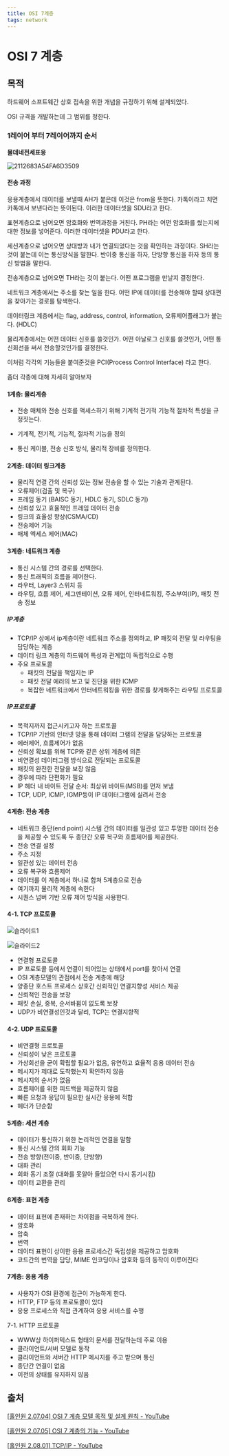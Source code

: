```yaml
---
title: OSI 7계층
tags: network
---
```


# OSI 7 계층

## 목적

하드웨어 소프트웨간 상호 접속을 위한 개념을 규정하기 위해 설계되었다.

OSI 규격을 개발하는데 그 범위를 정한다.

### 1레이어 부터 7레이어까지 순서

**물데네전세표응**

![2112683A54FA6D3509](https://user-images.githubusercontent.com/37204770/140633425-c89e2d66-cd93-4542-a7fa-a44a5f2433b4.png)

#### 전송 과정

응용계층에서 데이터를 보낼때 AH가 붙은데 이것은 from을 뜻한다. 카톡이라고 치면 카톡에서 보낸다라는 뜻이된다. 이러한 데이터셋을 SDU라고 한다.

표현계층으로 넘어오면 암호화와 번역과정을 거친다. PH라는 어떤 암호화를 썼는지에 대한 정보를 넣어준다. 이러한 데이터셋을 PDU라고 한다.

세션계층으로 넘어오면 상대방과 내가 연결되었다는 것을 확인하는 과정이다. SH라는 것이 붙는데 이는 통신방식을 말한다. 반이중 통신을 하자, 단방향 통신을 하자 등의 통신 방법을 말한다.

전송계층으로 넘어오면 TH라는 것이 붙는다. 어떤 프로그램을 만날지 결정한다.

네트워크 계층에서는 주소를 찾는 일을 한다. 어떤 IP에 데이터를 전송해야 할때 상대편을 찾아가는 경로를 탐색한다.

데이터링크 계층에서는 flag, address, control, information, 오류제어플래그가 붙는다. (HDLC)

물리계층에서는 어떤 데이터 신호를 쓸것인가. 어떤 아날로그 신호를 쓸것인가, 어떤 통신회선을 써서 전송할것인가를 결정한다.



이처럼 각각의 기능들을 붙여준것을 PCI(Process Control Interface) 라고 한다.

좀더 각층에 대해 자세히 알아보자

#### 1계층: 물리계층

- 전송 매체와 전송 신호를 액세스하기 위해 기계적 전기적 기능적 절차적 특성을 규정짓는다.

- 기계적, 전기적, 기능적, 절차적 기능을 정의
- 통신 케이블, 전송 신호 방식, 물리적 장비를 정의한다.

#### 2계층: 데이터 링크계층

- 물리적 연결 간의 신뢰성 있는 정보 전송을 할 수 있는 기술과 관계된다.
- 오류제어(검출 및 복구)
- 프레임 동기 (BAISC 동기, HDLC 동기, SDLC 동기)
- 신뢰성 있고 효율적인 프레임 데이터 전송
- 링크의 효율성 향상(CSMA/CD)
- 전송제어 기능
- 매체 엑세스 제어(MAC)

#### 3계층: 네트워크 계층

- 통신 시스템 간의 경로를 선택한다.
- 통신 트래픽의 흐름을 제어한다.
- 라우터, Layer3 스위치 등
- 라우팅, 흐름 제어, 세그멘테이션, 오류 제어, 인터네트워킹, 주소부여(IP), 패킷 전송 정보

##### IP계층

- TCP/IP 상에서 ip계층이란 네트워크 주소를 정의하고, IP 패킷의 전달 및 라우팅을 담당하는 계층
- 데이터 링크 계층의 하드웨어 특성과 관계없이 독립적으로 수행
- 주요 프로토콜
  - 패킷의 전달을 책임지는 IP
  - 패킷 전달 에러의 보고 및 진단을 위한 ICMP
  - 복잡한 네트워크에서 인터네트워킹을 위한 경로를 찾게해주는 라우팅 프로토콜

##### IP프로토콜

- 목적지까지 접근시키고자 하는 프로토콜
- TCP/IP 기반의 인터넷 망을 통해 데이터 그램의 전달을 담당하는 프로토콜
- 에러제어, 흐름제어가 없음
- 신뢰성 확보를 위해 TCP와 같은 상위 계층에 의존
- 비연결성 데이터그램 방식으로 전달되는 프로토콜
- 패킷의 완전한 전달을 보장 않음
- 경우에 따라 단편화가 필요
- IP 헤더 내 바이트 전달 순서: 최상위 바이트(MSB)를 먼저 보냄
- TCP, UDP, ICMP, IGMP등이 IP 데이터그램에 실려서 전송

#### 4계층: 전송 계층

- 네트워크 종단(end point) 시스템 간의 데이터를 일관성 있고 투명한 데이터 전송을 제공할 수 있도록 두 종단간 오류 복구와 흐름제어를 제공한다.
- 전송 연결 설정
- 주소 지정
- 일관성 있는 데이터 전송
- 오류 복구와 흐름제어
- 데이터를 이 계층에서 하나로 합쳐 5계층으로 전송
- 여기까지 물리적 계층에 속한다
- 시퀀스 넘버 기반 오류 제어 방식을 사용한다.

#### 4-1. TCP 프로토콜

![슬라이드1](https://user-images.githubusercontent.com/37204770/140636030-6c7dffec-e963-49a1-b803-b0ab9dbc8a68.JPG)

![슬라이드2](https://user-images.githubusercontent.com/37204770/140636032-93ee4acf-b354-4a71-9adb-8389cf1b3ae4.JPG)

- 연결형 프로토콜
- IP 프로토콜 등에서 연결이 되어있는 상태에서 port를 찾아서 연결
- OSI 계층모델의 관점에서 전송 계층에 해당
- 양종단 호스트 프로세스 상호간 신뢰적인 연결지향성 서비스 제공
- 신뢰적인 전송을 보장
- 패킷 손실, 중복, 순서바뀜이 없도록 보장
- UDP가 비연결성인것과 달리, TCP는 연결지향적

#### 4-2. UDP 프로토콜

- 비연결형 프로토콜
- 신뢰성이 낮은 프로토콜
- 가상회선을 굳이 확립할 필요가 없음, 유연하고 효율적 응용 데이터 전송
- 메시지가 제대로 도착했는지 확인하지 않음
- 메시지의 순서가 없음
- 흐름제어를 위한 피드백을 제공하지 않음
- 빠른 요청과 응답이 필요한 실시간 응용에 적합
- 헤더가 단순함

#### 5계층: 세션 계층

- 데이터가 통신하기 위한 논리적인 연결을 말함
- 통신 시스템 간의 회화 기능
- 전송 방향(전이중, 반이중, 단방향)
- 대화 관리
- 회화 동기 조절 (대화를 못알아 들었으면 다시 동기시킴)
- 데이터 교환을 관리

#### 6계층: 표현 계층

- 데이터 표현에 존재하는 차이점을 극복하게 한다.
- 암호화
- 압축
- 번역
- 데이터 표현이 상이한 응용 프로세스간 독립성을 제공하고 암호화
- 코드간의 번역을 담당, MIME 인코딩이나 암호화 등의 동작이 이루어진다

#### 7계층: 응용 계층

- 사용자가 OSI 환경에 접근이 가능하게 한다.
- HTTP, FTP 등의 프로토콜이 있다
- 응용 프로세스와 직접 관계하여 응용 서비스를 수행

7-1. HTTP 프로토콜

- WWW상 하이퍼텍스트 형태의 문서를 전달하는데 주로 이용
- 클라이언트/서버 모델로 동작
- 클라이언트와 서버간 HTTP 메시지를 주고 받으며 통신
- 종단간 연결이 없음
- 이전의 상태를 유지하지 않음



## 출처

[[홀인원 2.07.04\] OSI 7 계층 모델 목적 및 설계 원칙 - YouTube](https://www.youtube.com/watch?v=WBgprCoRvPc)

[[홀인원 2.07.05\] OSI 7 계층의 기능 - YouTube](https://www.youtube.com/watch?v=Fl8MkOYTc20)

[[홀인원 2.08.01\] TCP/IP - YouTube](https://www.youtube.com/watch?v=Fh1GAi63CfA)